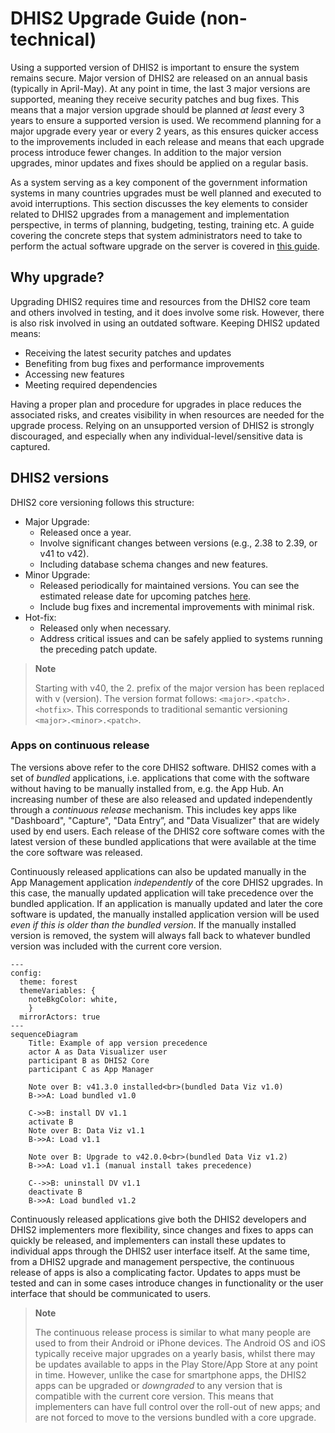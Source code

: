 
# DHIS2 Upgrade Guide (non-technical)

Using a supported version of DHIS2 is important to ensure the system remains secure.  Major version of DHIS2 are released on an annual basis (typically in April-May). At any point in time, the last 3 major versions are supported, meaning they receive security patches and bug fixes. This means that a major version upgrade should be planned *at least* every 3 years to ensure a supported version is used. We recommend planning for a major upgrade every year or every 2 years, as this ensures quicker access to the improvements included in each release and means that each upgrade process introduce fewer changes. In addition to the major version upgrades, minor updates and fixes should be applied on a regular basis.

As a system serving as a key component of the government information systems in many countries upgrades must be well planned and executed to avoid interruptions. This section discusses the key elements to consider related to DHIS2 upgrades from a management and implementation perspective, in terms of planning, budgeting, testing, training etc. A guide covering the concrete steps that system administrators need to take to perform the actual software upgrade on the server is covered in [this guide](#techincal-upgrade-guide).

## Why upgrade?

Upgrading DHIS2 requires time and resources from the DHIS2 core team and others involved in testing, and it does involve some risk. However, there is also risk involved in using an outdated software. Keeping DHIS2 updated means:

* Receiving the latest security patches and updates
* Benefiting from bug fixes and performance improvements
* Accessing new features
* Meeting required dependencies

Having a proper plan and procedure for upgrades in place reduces the associated risks, and creates visibility in when resources are needed for the upgrade process. Relying on an unsupported version of DHIS2 is strongly discouraged, and especially when any individual-level/sensitive data is captured.

## DHIS2 versions

DHIS2 core versioning follows this structure:

* Major Upgrade: 
  * Released once a year.
  * Involve significant changes between versions (e.g., 2.38 to 2.39, or v41 to v42).
  * Including database schema changes and new features.
* Minor Upgrade: 
  * Released periodically for maintained versions. You can see the estimated release date for upcoming patches [here](https://dhis2.org/downloads/#next_patch).
  * Include bug fixes and incremental improvements with minimal risk. 
* Hot-fix: 
  * Released only when necessary.
  * Address critical issues and can be safely applied to systems running the preceding patch update. 

> **Note**
>
>Starting with v40, the 2. prefix of the major version has been replaced with v (version). The version format follows: `<major>.<patch>.<hotfix>`. This corresponds to traditional semantic versioning `<major>.<minor>.<patch>`.

### Apps on continuous release

The versions above refer to the core DHIS2 software. DHIS2 comes with a set of *bundled* applications, i.e. applications that come with the software without having to be manually installed from, e.g. the App Hub. An increasing number of these are also released and updated independently through a *continuous release* mechanism. This includes key apps like "Dashboard", "Capture", "Data Entry”, and "Data Visualizer" that are widely used by end users. Each release of the DHIS2 core software comes with the latest version of these bundled applications that were available at the time the core software was released.

Continuously released applications can also be updated manually in the App Management application *independently* of the core DHIS2 upgrades. In this case, the manually updated application will take precedence over the bundled application. If an application is manually updated and later the core software is updated, the manually installed application version will be used *even if this is older than the bundled version*. If the manually installed version is removed, the system will always fall back to whatever bundled version was included with the current core version.

```mermaid
---
config:
  theme: forest
  themeVariables: {
    noteBkgColor: white,
    }
  mirrorActors: true
---
sequenceDiagram
    Title: Example of app version precedence
    actor A as Data Visualizer user
    participant B as DHIS2 Core
    participant C as App Manager

    Note over B: v41.3.0 installed<br>(bundled Data Viz v1.0)
    B->>A: Load bundled v1.0

    C->>B: install DV v1.1
    activate B
    Note over B: Data Viz v1.1
    B->>A: Load v1.1

    Note over B: Upgrade to v42.0.0<br>(bundled Data Viz v1.2)
    B->>A: Load v1.1 (manual install takes precedence)

    C-->>B: uninstall DV v1.1
    deactivate B
    B->>A: Load bundled v1.2
```

Continuously released applications give both the DHIS2 developers and DHIS2 implementers more flexibility, since changes and fixes to apps can quickly be released, and implementers can install these updates to individual apps through the DHIS2 user interface itself. At the same time, from a DHIS2 upgrade and management perspective, the continuous release of apps is also a complicating factor. Updates to apps must be tested and can in some cases introduce changes in functionality or the user interface that should be communicated to users.

> **Note**
>
> The continuous release process is similar to what many people are used to from their Android or iPhone devices. The Android OS and iOS typically receive major upgrades on a yearly basis, whilst there may be updates available to apps in the Play Store/App Store at any point in time.
However, unlike the case for smartphone apps, the DHIS2 apps can be upgraded or *downgraded* to any version that is compatible with the current core version. This means that implementers can have full control over the roll-out of new apps; and are not forced to move to the versions bundled with a core upgrade.

